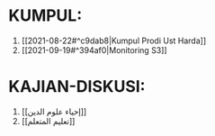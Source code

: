# KUMPUL:
1. [[2021-08-22#^c9dab8|Kumpul Prodi Ust Harda]]
2. [[2021-09-19#^394af0|Monitoring S3]]

# KAJIAN-DISKUSI:
1. [[إحياء علوم الدين]]
2. [[تعليم المتعلم]]